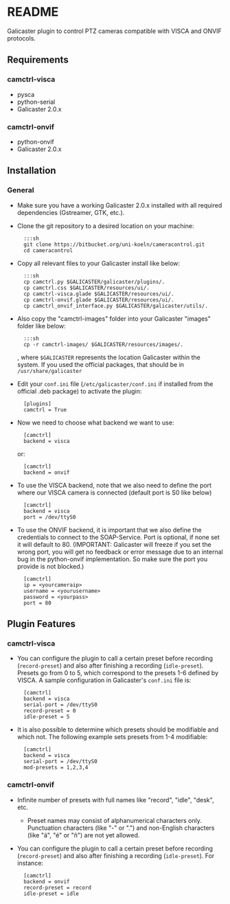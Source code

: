 # README #

Galicaster plugin to control PTZ cameras compatible with VISCA and ONVIF protocols.

## Requirements ##
### camctrl-visca ###
* pysca
* python-serial
* Galicaster 2.0.x
### camctrl-onvif ###
* python-onvif
* Galicaster 2.0.x


## Installation ##
### General ###
* Make sure you have a working Galicaster 2.0.x installed with all required dependencies (Gstreamer, GTK, etc.).
* Clone the git repository to a desired location on your machine:

        :::sh
        git clone https://bitbucket.org/uni-koeln/cameracontrol.git
        cd cameracontrol

* Copy all relevant files to your Galicaster install like below:

        :::sh
        cp camctrl.py $GALICASTER/galicaster/plugins/.
        cp camctrl.css $GALICASTER/resources/ui/.
        cp camctrl-visca.glade $GALICASTER/resources/ui/.
        cp camctrl-onvif.glade $GALICASTER/resources/ui/.
        cp camctrl_onvif_interface.py $GALICASTER/galicaster/utils/.

* Also copy the "camctrl-images" folder into your Galicaster "images" folder like below:

        :::sh
        cp -r camctrl-images/ $GALICASTER/resources/images/.

    , where `$GALICASTER` represents the location Galicaster within the system. If you used the official packages, that should be in `/usr/share/galicaster`


* Edit your `conf.ini` file (`/etc/galicaster/conf.ini` if installed from the official .deb package) to activate the plugin:

        [plugins]
        camctrl = True

* Now we need to choose what backend we want to use:

        [camctrl]
        backend = visca

    or:

        [camctrl]
        backend = onvif

* To use the VISCA backend, note that we also need to define the port where our VISCA camera is connected (default port is S0 like below)

        [camctrl]
        backend = visca
        port = /dev/ttyS0

* To use the ONVIF backend, it is important that we also define the credentials to connect to the SOAP-Service. Port is optional, if none set it will default to 80. (IMPORTANT: Galicaster will freeze if you set the wrong port, you will get no feedback or error message due to an internal bug in the python-onvif implementation. So make sure the port you provide is not blocked.)

        [camctrl]
        ip = <yourcameraip>
        username = <yourusername>
        password = <yourpass> 
        port = 80

## Plugin Features ##
### camctrl-visca ###
* You can configure the plugin to call a certain preset before recording (`record-preset`) and also after finishing a recording (`idle-preset`). Presets go from 0 to 5, which correspond to the presets 1-6 defined by VISCA. A sample configuration in Galicaster's `conf.ini` file is:

        [camctrl]
        backend = visca
        serial-port = /dev/ttyS0
        record-preset = 0
        idle-preset = 5

* It is also possible to determine which presets should be modifiable and which not. The following example sets presets from 1-4 modifiable:
        
        [camctrl]
        backend = visca
        serial-port = /dev/ttyS0
        mod-presets = 1,2,3,4

### camctrl-onvif ###
* Infinite number of presets with full names like "record", "idle", "desk", etc. 
    * Preset names may consist of alphanumerical characters only. Punctuation characters (like "-" or ".") and non-English characters (like "ä", "é" or "ñ") are not yet allowed.
* You can configure the plugin to call a certain preset before recording (`record-preset`) and also after finishing a recording (`idle-preset`). For instance:

        [camctrl]
        backend = onvif
        record-preset = record
        idle-preset = idle
